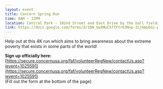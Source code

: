 ```yaml
---
layout: event
title: Concern Spring Run
time: 8AM ~ 12PM
location: Central Park - 102nd Street and East Drive by the ball fields
link: https://docs.google.com/forms/d/1DN_bwXMuCkffFtr63Nnp-ILj6WubGi-pZWiSlkbclMQ
---
```

Help out at this 4K run which aims to bring awareness about the extreme poverty that exists in some parts of the world!

**Sign up officially here:** [https://secure.concernusa.org/faf/volunteerRegNew/contactUs.asp?ievent=1025591](https://secure.concernusa.org/faf/volunteerRegNew/contactUs.asp?ievent=1025591)  
(Fill out the form at the bottom of the page)

